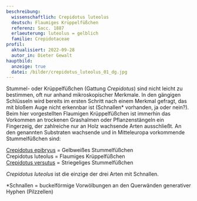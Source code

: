 ```yaml
---
beschreibung:
  wissenschaftlich: Crepidotus luteolus
  deutsch: Flaumiges Krüppelfüßchen
  referenz: Sacc. 1887
  erlaeuterung: luteolus = gelblich
  familie: Crepidotaceae
profil:
  aktualisiert: 2022-09-28
  autor_in: Dieter Gewalt
hauptbild:
  anzeige: true
  datei: /bilder/crepidotus_luteolus_01_dg.jpg
---
```

Stummel- oder Krüppelfüßchen (Gattung *Crepidotus*) sind nicht leicht zu bestimmen, oft nur anhand mikroskopischer Merkmale. In den gängigen Schlüsseln wird bereits im ersten Schritt nach einem Merkmal gefragt, das mit bloßem Auge nicht erkennbar ist (Schnallen* vorhanden, ja oder nein?). Beim hier vorgestellten Flaumigen Krüppelfüßchen ist immerhin das Vorkommen an trockenen Grashalmen oder Pflanzenstängeln ein Fingerzeig, der zahlreiche nur an Holz wachsende Arten ausschließt. An den genannten Substraten wachsende und in Mitteleuropa vorkommende Stummelfüßchen sind:

[Crepidotus epibryus](/pilze/crepidotus-epibryus-gelbweißes-stummelfüßchen) = Gelbweißes Stummelfüßchen\
Crepidotus luteolus = Flaumiges Krüppelfüßchen\
[Crepidotus versutus](/pilze/crepidotus-versutus-striegeliges-stummelfüßchen) = Striegeliges Stummelfüßchen

*Crepidotus luteolus* ist die einzige der drei Arten mit Schnallen. 

\*Schnallen = buckelförmige Vorwölbungen an den Querwänden generativer Hyphen (Pilzzellen)